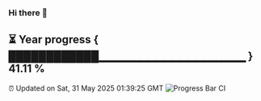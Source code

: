 ### Hi there 👋
⏳ Year progress { ████████████▁▁▁▁▁▁▁▁▁▁▁▁▁▁▁▁▁▁ } 41.11 %
---
⏰ Updated on Sat, 31 May 2025 01:39:25 GMT
![Progress Bar CI](https://github.com/liununu/liununu/workflows/Progress%20Bar%20CI/badge.svg)
